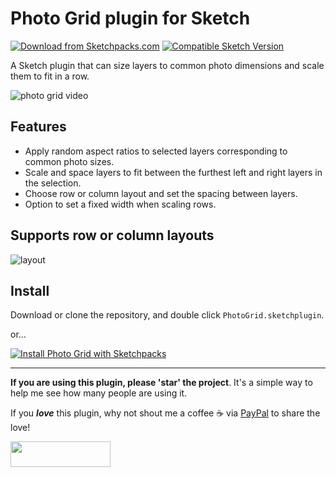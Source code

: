 # Photo Grid plugin for Sketch
[![Download from Sketchpacks.com](https://badges.sketchpacks.com/plugins/com.gilesperry.photo-grid/version.svg)](https://api.sketchpacks.com/v1/plugins/com.gilesperry.photo-grid/download) [![Compatible Sketch Version](https://badges.sketchpacks.com/plugins/com.gilesperry.photo-grid/compatibility.svg)](https://sketchpacks.com/perrysmotors/photo-grid)

A Sketch plugin that can size layers to common photo dimensions and scale them to fit in a row.

![photo grid video](https://user-images.githubusercontent.com/12557727/39623844-e1a84eb4-4f8e-11e8-850f-2bfb0476f35d.gif)

## Features
- Apply random aspect ratios to selected layers corresponding to common photo sizes.
- Scale and space layers to fit between the furthest left and right layers in the selection.
- Choose row or column layout and set the spacing between layers.
- Option to set a fixed width when scaling rows.

## Supports row or column layouts

![layout](https://user-images.githubusercontent.com/12557727/39624616-dd46651a-4f91-11e8-8a00-d89f29f55fcd.png)

## Install
Download or clone the repository, and double click `PhotoGrid.sketchplugin`.

or...

[![Install Photo Grid with Sketchpacks](http://sketchpacks-com.s3.amazonaws.com/assets/badges/sketchpacks-badge-install.png "Install Photo Grid with Sketchpacks")](https://sketchpacks.com/perrysmotors/photo-grid/install)

---

**If you are using this plugin, please 'star' the project**. It's a simple way to help me see how many people are using it.

If you ***love*** this plugin, why not shout me a coffee ☕️ via [PayPal](https://www.paypal.me/perrysmotors/2) to share the love!

<a href="https://www.paypal.me/perrysmotors/2">
  <img width="160" height="41" src="https://user-images.githubusercontent.com/12557727/39295119-7e115bca-4935-11e8-9fe9-802d667ac22c.png" >
</a>
